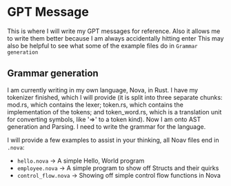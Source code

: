 # GPT Message

This is where I will write my GPT messages for reference.
Also it allows me to write them better because I am always accidentally hitting enter
This may also be helpful to see what some of the example files do in `Grammar generation`

## Grammar generation

I am currently writing in my own language, Nova, in Rust. I have my tokenizer finished, which I will provide (it is split into three separate chunks:  mod.rs, which contains the lexer; token.rs, which contains the implementation of the tokens; and token_word.rs, which is a translation unit for converting symbols, like '=>' to a token kind). Now I am onto AST generation and Parsing. I need to write the grammar for the language.

I will provide a few examples to assist in your thinking, all Noav files end in `.nova`:

* `hello.nova` -> A simple Hello, World program
* `employee.nova` -> A simple program to show off Structs and their quirks
* `control_flow.nova` -> Showing off simple control flow functions in Nova
